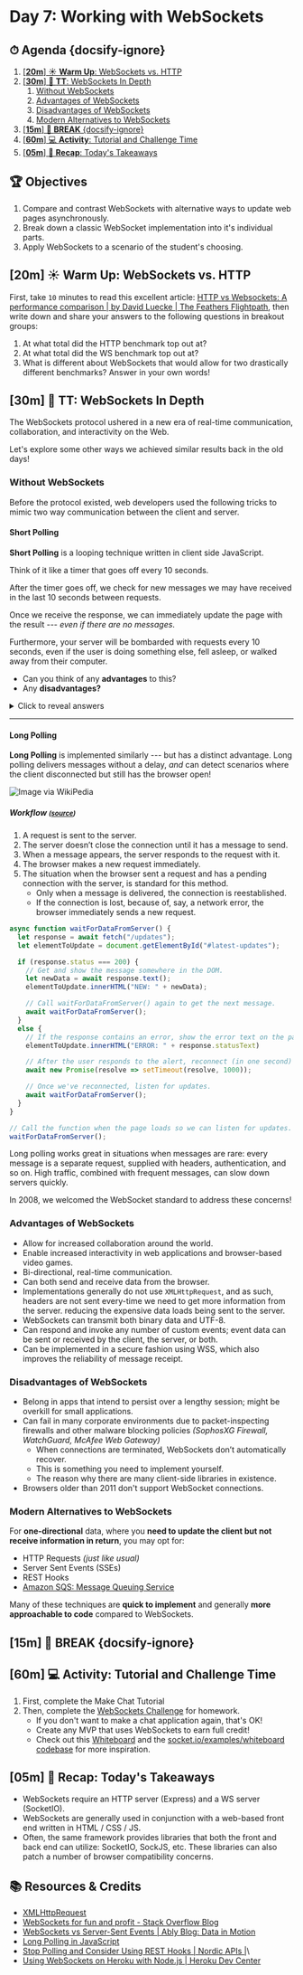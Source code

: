 <!-- Run this slideshow via the following command: reveal-md README.md -w -->
<!-- .slide: data-background="./../Slides/images/header.svg" data-background-repeat="none" data-background-size="40% 40%" data-background-position="center 10%" class="header" -->
# Day 7: Working with WebSockets

<!-- > -->

<!-- omit in toc -->
## ⏱ Agenda {docsify-ignore}

1. [[**20m**] ☀️ **Warm Up**: WebSockets vs. HTTP](#20m-%E2%98%80%EF%B8%8F-warm-up-websockets-vs-http)
1. [[**30m**] 💬 **TT**: WebSockets In Depth](#30m-%F0%9F%92%AC-tt-websockets-in-depth)
   1. [Without WebSockets](#without-websockets)
   1. [Advantages of WebSockets](#advantages-of-websockets)
   1. [Disadvantages of WebSockets](#disadvantages-of-websockets)
   1. [Modern Alternatives to WebSockets](#modern-alternatives-to-websockets)
1. [[**15m**] 🌴 **BREAK** {docsify-ignore}](#15m-%F0%9F%8C%B4-break-docsify-ignore)
1. [[**60m**] 💻 **Activity**: Tutorial and Challenge Time](#60m-%F0%9F%92%BB-activity-tutorial-and-challenge-time)
1. [[**05m**] 🔄 **Recap**: Today's Takeaways](#05m-%F0%9F%94%84-recap-todays-takeaways)

<!-- > -->

<!-- omit in toc -->
## 🏆 Objectives

1. Compare and contrast WebSockets with alternative ways to update web pages asynchronously.
1. Break down a classic WebSocket implementation into it's individual parts.
1. Apply WebSockets to a scenario of the student's choosing.

<!-- > -->

## [**20m**] ☀️ **Warm Up**: WebSockets vs. HTTP

First, take `10` minutes to read this excellent article: [HTTP vs Websockets: A performance comparison | by David Luecke | The Feathers Flightpath](https://blog.feathersjs.com/http-vs-websockets-a-performance-comparison-da2533f13a77), then write down and share your answers to the following questions in breakout groups:

1. At what total did the HTTP benchmark top out at?
1. At what total did the WS benchmark top out at?
1. What is different about WebSockets that would allow for two drastically different benchmarks? Answer in your own words!

<!-- > -->

## [**30m**] 💬 **TT**: WebSockets In Depth

The WebSockets protocol ushered in a new era of real-time communication, collaboration, and interactivity on the Web.

Let's explore some other ways we achieved similar results back in the old days!

<!-- > -->

### Without WebSockets

Before the protocol existed, web developers used the following tricks to mimic two way communication between the client and server.

<!-- > -->

#### Short Polling

**Short Polling** is a looping technique written in client side JavaScript.

Think of it like a timer that goes off every 10 seconds.

After the timer goes off, we check for new messages we may have received in the last 10 seconds between requests.

 Once we receive the response, we can immediately update the page with the result --- _even if there are no messages_.

Furthermore, your server will be bombarded with requests every 10 seconds, even if the user is doing something else, fell asleep, or walked away from their computer.

- Can you think of any **advantages** to this?
- Any **disadvantages?**


<details>
  <summary>Click to reveal answers</summary>

  1. Polling responses can’t really be in 100% real time and in sync
  1. Polling requiring 3 round-trips _(TCP SIN, SSL, and Data)_
  1. Timeouts _(Connection getting closed by the server if idle too long)

</details>

---

#### Long Polling

**Long Polling** is implemented similarly --- but has a distinct advantage. Long polling delivers messages without a delay, _and_ can detect scenarios where the client disconnected but still has the browser open!

![Image via WikiPedia](https://javascript.info/article/long-polling/long-polling.svg)


##### Workflow _<small>([source](https://javascript.info/long-polling#long-polling))</small>_

1. A request is sent to the server.
1. The server doesn’t close the connection until it has a message to send.
1. When a message appears, the server responds to the request with it.
1. The browser makes a new request immediately.
1. The situation when the browser sent a request and has a pending connection with the server, is standard for this method.
   - Only when a message is delivered, the connection is reestablished.
   - If the connection is lost, because of, say, a network error, the browser immediately sends a new request.

```js
async function waitForDataFromServer() {
  let response = await fetch("/updates");
  let elementToUpdate = document.getElementById("#latest-updates");

  if (response.status === 200) {
    // Get and show the message somewhere in the DOM.
    let newData = await response.text();
    elementToUpdate.innerHTML("NEW: " + newData);

    // Call waitForDataFromServer() again to get the next message.
    await waitForDataFromServer();
  }
  else {
    // If the response contains an error, show the error text on the page.
    elementToUpdate.innerHTML("ERROR: " + response.statusText)

    // After the user responds to the alert, reconnect (in one second)
    await new Promise(resolve => setTimeout(resolve, 1000));

    // Once we've reconnected, listen for updates.
    await waitForDataFromServer();
  }
}

// Call the function when the page loads so we can listen for updates.
waitForDataFromServer();
```

Long polling works great in situations when messages are rare: every message is a separate request, supplied with headers, authentication, and so on. High traffic, combined with frequent messages, can slow down servers quickly.

In 2008, we welcomed the WebSocket standard to address these concerns!

<!-- > -->

### Advantages of WebSockets

- Allow for increased collaboration around the world.
- Enable increased interactivity in web applications and browser-based video games.
- Bi-directional, real-time communication.
- Can both send and receive data from the browser.
- Implementations generally do not use `XMLHttpRequest`, and as such, headers are not sent every-time we need to get more information from the server. reducing the expensive data loads being sent to the server.
- WebSockets can transmit both binary data and UTF-8.
- Can respond and invoke any number of custom events; event data can be sent or received by the client, the server, or both.
- Can be implemented in a secure fashion using WSS, which also improves the reliability of message receipt.

<!-- > -->

### Disadvantages of WebSockets

- Belong in apps that intend to persist over a lengthy session; might be overkill for small applications.
- Can fail in many corporate environments due to packet-inspecting firewalls and other malware blocking policies _(SophosXG Firewall, WatchGuard, McAfee Web Gateway)_
  - When connections are terminated, WebSockets don’t automatically recover.
  - This is something you need to implement yourself.
  - The reason why there are many client-side libraries in existence.
- Browsers older than 2011 don't support WebSocket connections.

<!-- > -->

### Modern Alternatives to WebSockets

For **one-directional** data, where you **need to update the client but not receive information in return**, you may opt for:

- HTTP Requests _(just like usual)_
- Server Sent Events (SSEs)
- REST Hooks
- [Amazon SQS: Message Queuing Service](https://aws.amazon.com/sqs/)

Many of these techniques are **quick to implement** and generally **more approachable to code** compared to WebSockets.

<!-- > -->

## [**15m**] 🌴 **BREAK** {docsify-ignore}

<!-- > -->

## [**60m**] 💻 **Activity**: Tutorial and Challenge Time

1. First, complete the Make Chat Tutorial
2. Then, complete the [WebSockets Challenge](Challenges/Websockets.md) for homework.
   - If you don't want to make a chat application again, that's OK!
   - Create any MVP that uses WebSockets to earn full credit!
   - Check out this [Whiteboard](https://socket.io/demos/whiteboard/) and the [socket.io/examples/whiteboard codebase](https://github.com/socketio/socket.io/tree/master/examples/whiteboard) for more inspiration.

<!-- > -->

## [**05m**] 🔄 **Recap**: Today's Takeaways

- WebSockets require an HTTP server (Express) and a WS server (SocketIO).
- WebSockets are generally used in conjunction with a web-based front end written in HTML / CSS / JS.
- Often, the same framework provides libraries that both the front and back end can utilize: SocketIO, SockJS, etc. These libraries can also patch a number of browser compatibility concerns.

<!-- > -->

<!-- omit in toc -->
## 📚 Resources & Credits

- [XMLHttpRequest](https://hpbn.co/xmlhttprequest/#xhrreq)
- [WebSockets for fun and profit - Stack Overflow Blog](https://stackoverflow.blog/2019/12/18/websockets-for-fun-and-profit/)
- [WebSockets vs Server-Sent Events | Ably Blog: Data in Motion](https://ably.com/blog/websockets-vs-sse)
- [Long Polling in JavaScript](https://javascript.info/article/long-polling/longpoll/)
- [Stop Polling and Consider Using REST Hooks | Nordic APIs |](https://nordicapis.com/stop-polling-and-consider-using-rest-hooks/)\
- [Using WebSockets on Heroku with Node.js | Heroku Dev Center](https://devcenter.heroku.com/articles/node-websockets)
